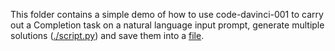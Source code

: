This folder contains a simple demo of how to use code-davinci-001 to carry out a Completion task on a natural language input prompt, generate multiple solutions ([./script.py](./script.py)) and save them into a [file](./resp.txt).
